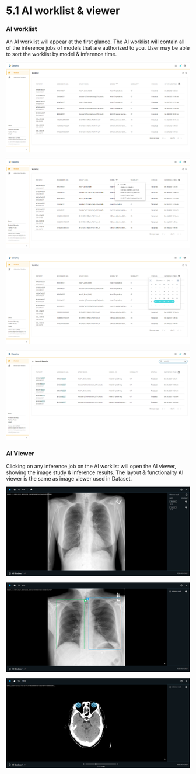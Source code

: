 # 5.1 AI worklist & viewer

### AI worklist

An AI worklist will appear at the first glance. The AI worklist will contain all of the inference jobs of models that are authorized to you. User may be able to sort the worklist by model & inference time.

![Deeploy AI worklist overview](<../.gitbook/assets/image (226).png>)

![user can filter the worklist by different authorized modesl](<../.gitbook/assets/image (234).png>)

![filter inference jobs by setting time interval](<../.gitbook/assets/image (232).png>)

![search patient/accession number by keywords](<../.gitbook/assets/image (221) (1) (1).png>)

### AI Viewer

Clicking on any inference job on the AI worklist will open the AI viewer, showing the image study & inference results. The layout & functionality AI viewer is the same as image viewer used in Dataset.

![AI viewer: Image Classification](<../.gitbook/assets/image (216).png>)

![AI viewer: Object Detection](<../.gitbook/assets/image (217) (1).png>)

![AI viewer: Object Segmentation](<../.gitbook/assets/image (229) (1).png>)

